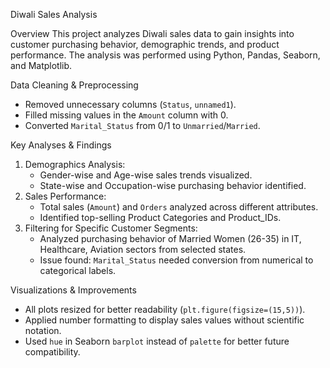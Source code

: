Diwali Sales Analysis

Overview
This project analyzes Diwali sales data to gain insights into customer purchasing behavior, demographic trends, and product performance. The analysis was performed using Python, Pandas, Seaborn, and Matplotlib.

Data Cleaning & Preprocessing
- Removed unnecessary columns (`Status`, `unnamed1`).
- Filled missing values in the `Amount` column with 0.
- Converted `Marital_Status` from 0/1 to `Unmarried`/`Married`.

Key Analyses & Findings
1. Demographics Analysis:
   - Gender-wise and Age-wise sales trends visualized.
   - State-wise and Occupation-wise purchasing behavior identified.
2. Sales Performance:
   - Total sales (`Amount`) and `Orders` analyzed across different attributes.
   - Identified top-selling Product Categories and Product_IDs.
3. Filtering for Specific Customer Segments:
   - Analyzed purchasing behavior of Married Women (26-35) in IT, Healthcare, Aviation sectors from selected states.
   - Issue found: `Marital_Status` needed conversion from numerical to categorical labels.
   
Visualizations & Improvements
- All plots resized for better readability (`plt.figure(figsize=(15,5))`).
- Applied number formatting to display sales values without scientific notation.
- Used `hue` in Seaborn `barplot` instead of `palette` for better future compatibility.
